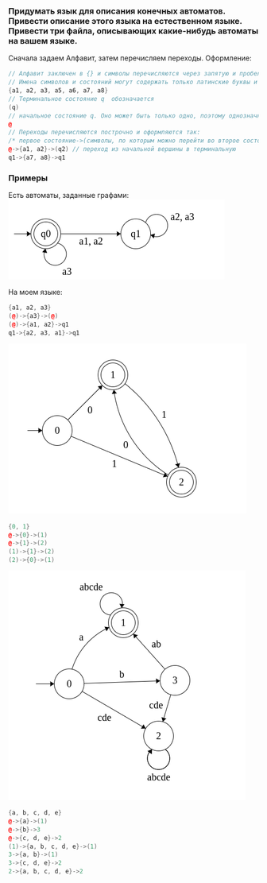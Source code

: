 ### Придумать язык для описания конечных автоматов. Привести описание этого языка на естественном языке. Привести три файла, описывающих какие-нибудь автоматы на вашем языке.

Сначала задаем Алфавит, затем перечисляем переходы. Оформление:
```cpp
// Алфавит заключен в {} и символы перечисляются через запятую и пробел. 
// Имена символов и состояний могут содержать только латинские буквы и цифры
{a1, a2, a3, a5, a6, a7, a8}
// Терминальное состояние q  обозначается
(q)
// начальное состояние q. Оно может быть только одно, поэтому однозначно сопоставим ему символ
@
// Переходы перечисляются построчно и оформляются так:
/* первое состояние->(символы, по которым можно перейти во второе состояние, перечисление через запятую и пробел)-> второе состояние */
@->{a1, a2}->(q2) // переход из начальной вершины в терминальную
q1->{a7, a8}->q1
```
### Примеры
Есть автоматы, заданные графами:
![Screenshot](task41.png)

На моем языке:
```cpp
{a1, a2, a3}
(@)->{a3}->(@)
(@)->{a1, a2}->q1
q1->{a2, a3, a1}->q1
```

![Screenshot](task42.png)
```cpp
{0, 1}
@->{0}->(1)
@->{1}->(2)
(1)->{1}->(2)
(2)->{0}->(1)
```

![Screenshot](task43.png)
```cpp
{a, b, c, d, e}
@->{a}->(1)
@->{b}->3
@->{c, d, e}->2
(1)->{a, b, c, d, e}->(1)
3->{a, b}->(1)
3->{c, d, e}->2
2->{a, b, c, d, e}->2

